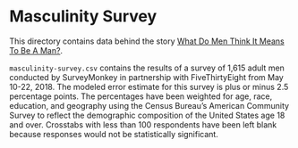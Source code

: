 # Masculinity Survey

This directory contains data behind the story [What Do Men Think It Means To Be A Man?](https://fivethirtyeight.com/features/what-do-men-think-it-means-to-be-a-man).

`masculinity-survey.csv` contains the results of a survey of 1,615 adult men conducted by SurveyMonkey in partnership with FiveThirtyEight from May 10-22, 2018. The modeled error estimate for this survey is plus or minus 2.5 percentage points. The percentages have been weighted for age, race, education, and geography using the Census Bureau’s American Community Survey to reflect the demographic composition of the United States age 18 and over. Crosstabs with less than 100 respondents have been left blank because responses would not be statistically significant.
